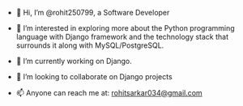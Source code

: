 - 👋 Hi, I’m @rohit250799,  a Software Developer
- 👀 I’m interested in exploring more about the Python programming language with Django framework and the technology stack that surrounds it along with 
MySQL/PostgreSQL.
- 🌱 I’m currently working on Django.

- 💞️ I’m looking to collaborate on Django projects
- 📫 Anyone can reach me at: rohitsarkar034@gmail.com

<!---
rohit250799/rohit250799 is a ✨ special ✨ repository because its `README.md` (this file) appears on your GitHub profile.
You can click the Preview link to take a look at your changes.
--->

